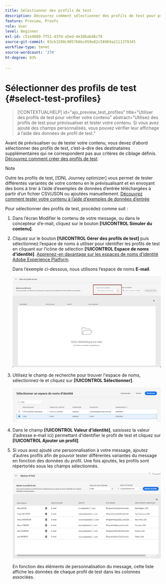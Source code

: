 ```yaml
---
title: Sélectionner des profils de test
description: Découvrez comment sélectionner des profils de test pour prévisualiser et tester le contenu.
feature: Preview, Proofs
role: User
level: Beginner
exl-id: c51e4089-7f51-437d-a5ed-de10bab46cf8
source-git-commit: 03cb3298c905766bc059e82c58969a2111379345
workflow-type: tm+mt
source-wordcount: '274'
ht-degree: 83%

---
```


# Sélectionner des profils de test {#select-test-profiles}

>[!CONTEXTUALHELP]
>id="ajo_preview_test_profiles"
>title="Utiliser des profils de test pour vérifier votre contenu"
>abstract="Utilisez des profils de test pour prévisualiser et tester votre contenu. Si vous avez ajouté des champs personnalisés, vous pouvez vérifier leur affichage à l’aide des données de profil de test."

Avant de prévisualiser ou de tester votre contenu, vous devez d’abord sélectionner des profils de test, c’est-à-dire des destinataires supplémentaires qui ne correspondent pas aux critères de ciblage définis. [Découvrez comment créer des profils de test](../audience/creating-test-profiles.md).

>[!NOTE]
>
>Outre les profils de test, [!DNL Journey optimizer] vous permet de tester différentes variantes de votre contenu en le prévisualisant et en envoyant des bons à tirer à l’aide d’exemples de données d’entrée téléchargées à partir d’un fichier CSV/JSON ou ajoutées manuellement. [Découvrez comment tester votre contenu à l’aide d’exemples de données d’entrée](../test-approve/simulate-sample-input.md)

Pour sélectionner des profils de test, procédez comme suit :

1. Dans l’écran Modifier le contenu de votre message, ou dans le concepteur d’e-mail, cliquez sur le bouton **[!UICONTROL Simuler du contenu]**.

1. Cliquez sur le bouton **[!UICONTROL Gérer des profils de test]** puis sélectionnez l’espace de noms à utiliser pour identifier les profils de test en cliquant sur l’icône de sélection **[!UICONTROL Espace de noms d’identité]**. [Apprenez-en davantage sur les espaces de noms d’identité Adobe Experience Platform](../audience/get-started-identity.md).

   Dans l’exemple ci-dessous, nous utilisons l’espace de noms **E-mail**.

   ![](../email/assets/previewselect-namespace.png)

1. Utilisez le champ de recherche pour trouver l&#39;espace de noms, sélectionnez-le et cliquez sur **[!UICONTROL Sélectionner]**.

   ![](../email/assets/preview-email-namespace.png)

1. Dans le champ **[!UICONTROL Valeur d’identité]**, saisissez la valeur (l’adresse e-mail ici) permettant d’identifier le profil de test et cliquez sur **[!UICONTROL Ajouter un profil]**.

   <!--![](assets/preview-identity-value.png)-->

1. Si vous avez ajouté une personnalisation à votre message, ajoutez d’autres profils afin de pouvoir tester différentes variantes du message en fonction des données du profil. Une fois ajoutés, les profils sont répertoriés sous les champs sélectionnés.

   ![](../email/assets/preview-profile-list.png)

   En fonction des éléments de personnalisation du message, cette liste affiche les données de chaque profil de test dans les colonnes associées.
